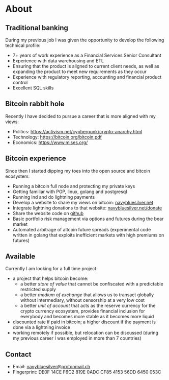 # About

## Traditional banking
During my previous job I was given the opportunity to develop the following technical profile:

* 7+ years of work experience as a Financial Services Senior Consultant
* Experience with data warehousing and ETL
* Ensuring that the product is aligned to current client needs, as well as expanding the product to meet new requirements as they occur
* Experience with regulatory reporting, accounting and financial product control
* Excellent SQL skills

## Bitcoin rabbit hole
Recently I have decided to pursue a career that is more aligned with my views:

* Politics: https://activism.net/cypherpunk/crypto-anarchy.html
* Technology: https://bitcoin.org/bitcoin.pdf
* Economics: https://www.mises.org/

## Bitcoin experience
Since then I started dipping my toes into the open source and bitcoin ecosystem:

* Running a bitcoin full node and protecting my private keys
* Getting familiar with PGP, linux, golang and postgresql
* Running lnd and do lightning payments
* Develop a website to share my views on bitcoin: [navybluesilver.net](http://navybluesilver.net)
* Integrate lightning donations to that website: [navybluesilver.net/donate](http://navybluesilver.net/donate)
* Share the website code on [github](https://github.com/navybluesilver/navybluesilver)
* Basic portfolio risk management via options and futures during the bear market
* Automated arbitrage of altcoin future spreads (experimental code written in golang that exploits inefficient markets with high premiums on futures)

## Available
Currently I am looking for a full time project:

* a project that helps bitcoin become:
  * a better *store of value* that cannot be confiscated with a predictable restricted supply
  * a better *medium of exchange* that allows us to transact globally without intermediary, without censorship at a very low cost
  * a better *unit of account* that acts as the reserve currency for the crypto currency ecosystem, provides financial inclusion for everybody and becomes more stable as it becomes more liquid
* discounted rate if paid in bitcoin; a higher discount if the payment is done via a lightning invoice
* working remotely if possible, but relocation can be discussed (during my previous career I was employed in more than 7 countries)

## Contact

* Email: navybluesilver@protonmail.ch
* Fingerprint: DE0F 14CE F6C2 819E 0ADC CF85 4153 56DD 6450 053C
